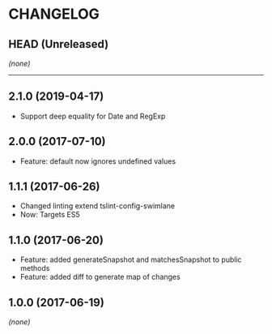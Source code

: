 CHANGELOG
=========

## HEAD (Unreleased)
_(none)_

--------------------

## 2.1.0 (2019-04-17)
* Support deep equality for Date and RegExp

## 2.0.0 (2017-07-10)
* Feature: default now ignores undefined values

## 1.1.1 (2017-06-26)
* Changed linting extend tslint-config-swimlane
* Now: Targets ES5

## 1.1.0 (2017-06-20)
* Feature: added generateSnapshot and matchesSnapshot to public methods
* Feature: added diff to generate map of changes

## 1.0.0 (2017-06-19)
_(none)_

